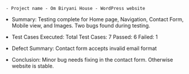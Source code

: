      - Project name - Om Biryani House - WordPress website 

   - Summary:
Testing complete for Home page, Navigation, Contact Form, Mobile view, and Images.
Two bugs found during testing.

   - Test Cases Executed:
Total Test Cases: 7
Passed: 6
Failed: 1

   - Defect Summary:
Contact form accepts invalid email format

   - Conclusion:
Minor bug needs fixing in the contact form. Otherwise website is stable.
